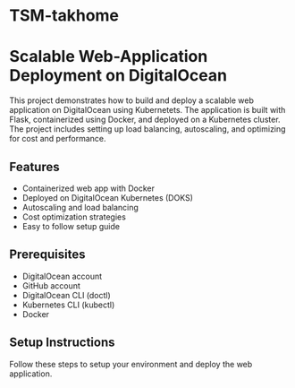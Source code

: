 # TSM-takhome

# Scalable Web-Application Deployment on DigitalOcean
This project demonstrates how to build and deploy a scalable web application on DigitalOcean using Kubernetets. The application is built with Flask, containerized using Docker, and deployed on a Kubernetes cluster. The project includes setting up load balancing, autoscaling, and optimizing for cost and performance. 

## Features
- Containerized web app with Docker
- Deployed on DigitalOcean Kubernetes (DOKS)
- Autoscaling and load balancing
- Cost optimization strategies
- Easy to follow setup guide

## Prerequisites 
- DigitalOcean account
- GitHub account
- DigitalOcean CLI (doctl)
- Kubernetes CLI (kubectl)
- Docker

## Setup Instructions
Follow these steps to setup your environment and deploy the web application.  
